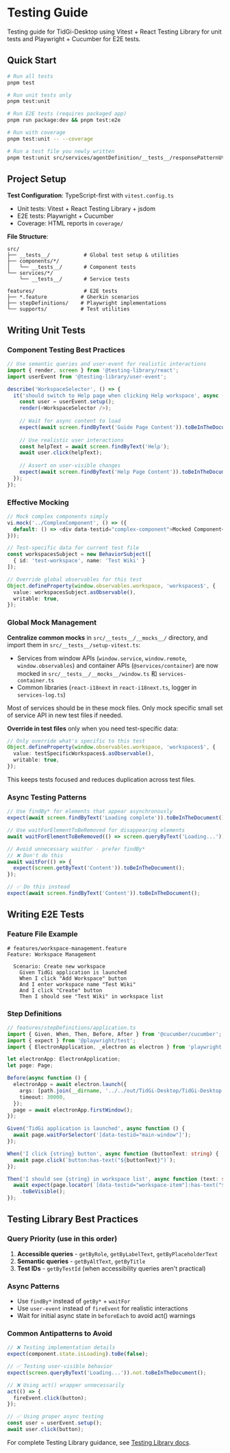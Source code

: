 # Testing Guide

Testing guide for TidGi-Desktop using Vitest + React Testing Library for unit tests and Playwright + Cucumber for E2E tests.

## Quick Start

```bash
# Run all tests
pnpm test

# Run unit tests only
pnpm test:unit

# Run E2E tests (requires packaged app)
pnpm run package:dev && pnpm test:e2e

# Run with coverage
pnpm test:unit -- --coverage

# Run a test file you newly written
pnpm test:unit src/services/agentDefinition/__tests__/responsePatternUtility.test.ts
```

## Project Setup

**Test Configuration**: TypeScript-first with `vitest.config.ts`

- Unit tests: Vitest + React Testing Library + jsdom
- E2E tests: Playwright + Cucumber
- Coverage: HTML reports in `coverage/`

**File Structure**:

```tree
src/
├── __tests__/           # Global test setup & utilities
├── components/*/
│   └── __tests__/       # Component tests
└── services/*/
    └── __tests__/       # Service tests

features/                # E2E tests
├── *.feature           # Gherkin scenarios
├── stepDefinitions/    # Playwright implementations
└── supports/           # Test utilities
```

## Writing Unit Tests

### Component Testing Best Practices

```typescript
// Use semantic queries and user-event for realistic interactions
import { render, screen } from '@testing-library/react';
import userEvent from '@testing-library/user-event';

describe('WorkspaceSelector', () => {
  it('should switch to Help page when clicking Help workspace', async () => {
    const user = userEvent.setup();
    render(<WorkspaceSelector />);
    
    // Wait for async content to load
    expect(await screen.findByText('Guide Page Content')).toBeInTheDocument();
    
    // Use realistic user interactions
    const helpText = await screen.findByText('Help');
    await user.click(helpText);
    
    // Assert on user-visible changes
    expect(await screen.findByText('Help Page Content')).toBeInTheDocument();
  });
});
```

### Effective Mocking

```typescript
// Mock complex components simply
vi.mock('../ComplexComponent', () => ({
  default: () => <div data-testid="complex-component">Mocked Component</div>,
}));

// Test-specific data for current test file
const workspacesSubject = new BehaviorSubject([
  { id: 'test-workspace', name: 'Test Wiki' }
]);

// Override global observables for this test
Object.defineProperty(window.observables.workspace, 'workspaces$', {
  value: workspacesSubject.asObservable(),
  writable: true,
});
```

### Global Mock Management

**Centralize common mocks** in `src/__tests__/__mocks__/` directory, and import them in `src/__tests__/setup-vitest.ts`:

- Services from window APIs (`window.service`, `window.remote`, `window.observables`) and container APIs (`@services/container`) are now mocked in `src/__tests__/__mocks__/window.ts` 和 `services-container.ts`
- Common libraries (`react-i18next` in `react-i18next.ts`, logger in `services-log.ts`)

Most of services should be in these mock files. Only mock specific small set of service API in new test files if needed.

**Override in test files** only when you need test-specific data:

```typescript
// Only override what's specific to this test
Object.defineProperty(window.observables.workspace, 'workspaces$', {
  value: testSpecificWorkspaces$.asObservable(),
  writable: true,
});
```

This keeps tests focused and reduces duplication across test files.

### Async Testing Patterns

```typescript
// Use findBy* for elements that appear asynchronously
expect(await screen.findByText('Loading complete')).toBeInTheDocument();

// Use waitForElementToBeRemoved for disappearing elements
await waitForElementToBeRemoved(() => screen.queryByText('Loading...'));

// Avoid unnecessary waitFor - prefer findBy*
// ❌ Don't do this
await waitFor(() => {
  expect(screen.getByText('Content')).toBeInTheDocument();
});

// ✅ Do this instead
expect(await screen.findByText('Content')).toBeInTheDocument();
```

## Writing E2E Tests

### Feature File Example

```gherkin
# features/workspace-management.feature
Feature: Workspace Management
  
  Scenario: Create new workspace
    Given TidGi application is launched
    When I click "Add Workspace" button
    And I enter workspace name "Test Wiki"
    And I click "Create" button
    Then I should see "Test Wiki" in workspace list
```

### Step Definitions

```typescript
// features/stepDefinitions/application.ts
import { Given, When, Then, Before, After } from '@cucumber/cucumber';
import { expect } from '@playwright/test';
import { ElectronApplication, _electron as electron } from 'playwright';

let electronApp: ElectronApplication;
let page: Page;

Before(async function () {
  electronApp = await electron.launch({
    args: [path.join(__dirname, '../../out/TidGi-Desktop/TidGi-Desktop.exe')],
    timeout: 30000,
  });
  page = await electronApp.firstWindow();
});

Given('TidGi application is launched', async function () {
  await page.waitForSelector('[data-testid="main-window"]');
});

When('I click {string} button', async function (buttonText: string) {
  await page.click(`button:has-text("${buttonText}")`);
});

Then('I should see {string} in workspace list', async function (text: string) {
  await expect(page.locator(`[data-testid="workspace-item"]:has-text("${text}")`))
    .toBeVisible();
});
```

## Testing Library Best Practices

### Query Priority (use in this order)

1. **Accessible queries** - `getByRole`, `getByLabelText`, `getByPlaceholderText`
2. **Semantic queries** - `getByAltText`, `getByTitle`
3. **Test IDs** - `getByTestId` (when accessibility queries aren't practical)

### Async Patterns

- Use `findBy*` instead of `getBy*` + `waitFor`
- Use `user-event` instead of `fireEvent` for realistic interactions
- Wait for initial async state in `beforeEach` to avoid act() warnings

### Common Antipatterns to Avoid

```typescript
// ❌ Testing implementation details
expect(component.state.isLoading).toBe(false);

// ✅ Testing user-visible behavior  
expect(screen.queryByText('Loading...')).not.toBeInTheDocument();

// ❌ Using act() wrapper unnecessarily
act(() => {
  fireEvent.click(button);
});

// ✅ Using proper async testing
const user = userEvent.setup();
await user.click(button);
```

For complete Testing Library guidance, see [Testing Library docs](https://testing-library.com/docs/queries/about).
